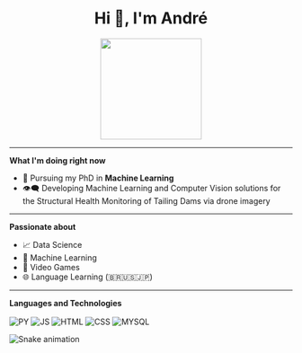<h1 align="center">Hi 👋, I'm André</h1>

<div align="center">
  <a href="https://github.com/andrematte">
   <img height="180em" src="https://github-readme-stats.vercel.app/api?username=andrematte&show_icons=true&theme=dracula&include_all_commits=true&count_private=true"/>
 <!--   <img height="180em" src="https://github-readme-stats.vercel.app/api/top-langs/?username=andrematte&layout=compact&langs_count=8&theme=dracula&hide=jupyter%20notebook"/> --> 
   </a>
</div>
 
***
**What I'm doing right now**
- 🔭 Pursuing my PhD in **Machine Learning**
- 👁‍🗨 Developing Machine Learning and Computer Vision solutions for the Structural Health Monitoring of Tailing Dams via drone imagery

***
**Passionate about**
- 📈 Data Science
- 🤖 Machine Learning
- 👾 Video Games
- 🌐 Language Learning (🇧🇷🇺🇸🇯🇵)

***
**Languages and Technologies**

<div style="display: inline_block">
 <img align="center" alt="PY" src="https://img.shields.io/badge/Python-14354C?style=for-the-badge&logo=python&logoColor=white"> 
 <img align="center" alt="JS" src="https://img.shields.io/badge/JavaScript-F7DF1E?style=for-the-badge&logo=javascript&logoColor=black">
 <img align="center" alt="HTML" src="https://img.shields.io/badge/HTML5-E34F26?style=for-the-badge&logo=html5&logoColor=white">
 <img align="center" alt="CSS" src="https://img.shields.io/badge/CSS3-1572B6?style=for-the-badge&logo=css3&logoColor=white">
 <img align="center" alt="MYSQL" src="https://img.shields.io/badge/MySQL-14354C?style=for-the-badge&logo=mysql&logoColor=white">
  
</div>

![Snake animation](https://github.com/andrematte/andrematte/blob/output/github-contribution-grid-snake.svg)
